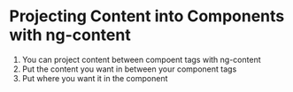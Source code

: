 # Projecting Content into Components with ng-content
01. You can project content between compoent tags with ng-content
02. Put the content you want in between your component tags
03. Put <ng-content></ng-content> where you want it in the component